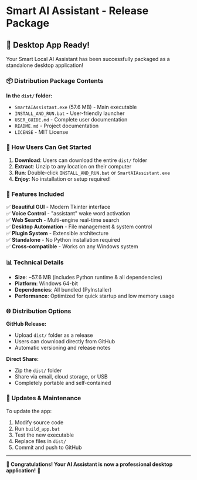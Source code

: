 # Smart AI Assistant - Release Package

## 🎉 Desktop App Ready!

Your Smart Local AI Assistant has been successfully packaged as a standalone desktop application!

### 📦 Distribution Package Contents

**In the `dist/` folder:**
- `SmartAIAssistant.exe` (57.6 MB) - Main executable
- `INSTALL_AND_RUN.bat` - User-friendly launcher
- `USER_GUIDE.md` - Complete user documentation
- `README.md` - Project documentation
- `LICENSE` - MIT License

### 🚀 How Users Can Get Started

1. **Download**: Users can download the entire `dist/` folder
2. **Extract**: Unzip to any location on their computer
3. **Run**: Double-click `INSTALL_AND_RUN.bat` or `SmartAIAssistant.exe`
4. **Enjoy**: No installation or setup required!

### 🎯 Features Included

✅ **Beautiful GUI** - Modern Tkinter interface  
✅ **Voice Control** - "assistant" wake word activation  
✅ **Web Search** - Multi-engine real-time search  
✅ **Desktop Automation** - File management & system control  
✅ **Plugin System** - Extensible architecture  
✅ **Standalone** - No Python installation required  
✅ **Cross-compatible** - Works on any Windows system  

### 📊 Technical Details

- **Size**: ~57.6 MB (includes Python runtime & all dependencies)
- **Platform**: Windows 64-bit
- **Dependencies**: All bundled (PyInstaller)
- **Performance**: Optimized for quick startup and low memory usage

### 🌐 Distribution Options

**GitHub Release:**
- Upload `dist/` folder as a release
- Users can download directly from GitHub
- Automatic versioning and release notes

**Direct Share:**
- Zip the `dist/` folder
- Share via email, cloud storage, or USB
- Completely portable and self-contained

### 🔄 Updates & Maintenance

To update the app:
1. Modify source code
2. Run `build_app.bat`
3. Test the new executable
4. Replace files in `dist/`
5. Commit and push to GitHub

---

**🎊 Congratulations! Your AI Assistant is now a professional desktop application!** 🎊
